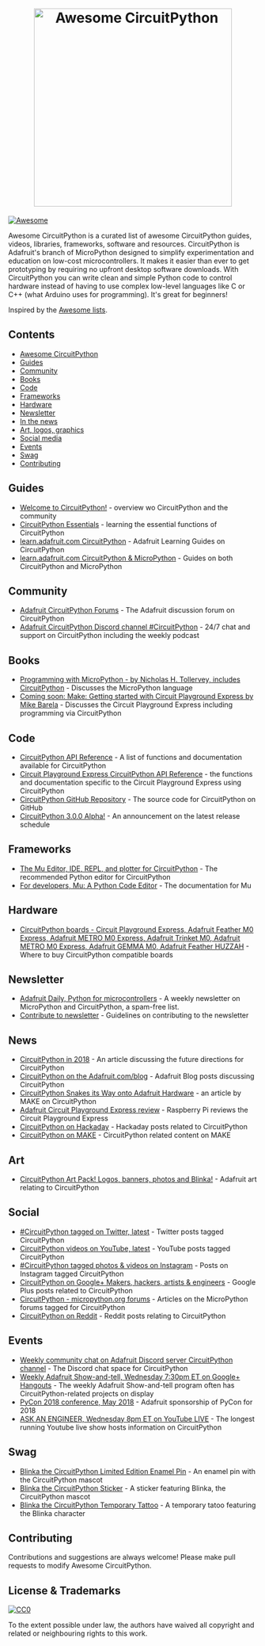 <h1 align="center">
  <img width="400" src="https://github.com/adafruit/awesome-circuitpython/blob/master/awesome_circuitpython.png" alt="Awesome CircuitPython"><br>
</h1>

[![Awesome](https://awesome.re/badge.svg)](https://awesome.re)

Awesome CircuitPython is a curated list of awesome CircuitPython guides, videos, libraries, frameworks, software and resources. CircuitPython is Adafruit's branch of MicroPython designed to simplify experimentation and education on low-cost microcontrollers. It makes it easier than ever to get prototyping by requiring no upfront desktop software downloads. With CircuitPython you can write clean and simple Python code to control hardware instead of having to use complex low-level languages like C or C++ (what Arduino uses for programming). It's great for beginners!

Inspired by the [Awesome lists](https://github.com/sindresorhus/awesome).

## Contents

- [Awesome CircuitPython](#awesome-circuitpython)
- [Guides](#guides)
- [Community](#community)
- [Books](#books)
- [Code](#code)
- [Frameworks](#frameworks)
- [Hardware](#hardware)
- [Newsletter](#newsletter)
- [In the news](#news)
- [Art, logos, graphics](#art)
- [Social media](#social)
- [Events](#events)
- [Swag](#swag)
- [Contributing](#contributing)

## Guides

- [Welcome to CircuitPython!](https://learn.adafruit.com/welcome-to-circuitpython/overview) - overview wo CircuitPython and the community
- [CircuitPython Essentials](https://learn.adafruit.com/circuitpython-essentials) - learning the essential functions of CircuitPython
- [learn.adafruit.com CircuitPython](https://learn.adafruit.com/category/circuitpython) - Adafruit Learning Guides on CircuitPython
- [learn.adafruit.com CircuitPython & MicroPython](https://learn.adafruit.com/category/micropython-slash-circuitpython) - Guides on both CircuitPython and MicroPython

## Community

- [Adafruit CircuitPython Forums](https://forums.adafruit.com/viewforum.php?f=60) - The Adafruit discussion forum on CircuitPython
- [Adafruit CircuitPython Discord channel #CircuitPython](https://discord.gg/EAeBY6x) - 24/7 chat and support on CircuitPython including the weekly podcast

## Books

- [Programming with MicroPython - by Nicholas H. Tollervey, includes CircuitPython](https://www.adafruit.com/product/3706) - Discusses the MicroPython language
- [Coming soon: Make: Getting started with Circuit Playground Express by Mike Barela](https://www.amazon.com/Mike-Barela/e/B00OA5RJIW/ref=dp_byline_cont_book_1) - Discusses the Circuit Playground Express including programming via CircuitPython

## Code

- [CircuitPython API Reference](http://circuitpython.readthedocs.io/en/latest/) - A list of functions and documentation available for CircuitPython
- [Circuit Playground Express CircuitPython API Reference](http://circuitpython.readthedocs.io/projects/circuitplayground/en/latest/) - the functions and documentation specific to the Circuit Playground Express using CircuitPython
- [CircuitPython GitHub Repository](https://github.com/adafruit/circuitpython) - The source code for CircuitPython on GitHub
- [CircuitPython 3.0.0 Alpha!](https://github.com/adafruit/circuitpython/releases/tag/3.0.0-alpha.4) - An announcement on the latest release schedule

## Frameworks

- [The Mu Editor, IDE, REPL, and plotter for CircuitPython](https://codewith.mu/) - The recommended Python editor for CircuitPython
- [For developers, Mu: A Python Code Editor](http://mu.readthedocs.io/en/latest/) - The documentation for Mu

## Hardware

- [CircuitPython boards - Circuit Playground Express, Adafruit Feather M0 Express, Adafruit METRO M0 Express, Adafruit Trinket M0, Adafruit METRO M0 Express, Adafruit GEMMA M0, Adafruit Feather HUZZAH](https://www.adafruit.com/circuitpython) - Where to buy CircuitPython compatible boards

## Newsletter

- [Adafruit Daily, Python for microcontrollers](https://www.adafruitdaily.com/) - A weekly newsletter on MicroPython and CircuitPython, a spam-free list.
- [Contribute to newsletter](https://github.com/adafruit/circuitpython-weekly-newsletter) - Guidelines on contributing to the newsletter

## News

- [CircuitPython in 2018](https://blog.adafruit.com/2018/01/29/circuitpython-in-2018/) - An article discussing the future directions for CircuitPython
- [CircuitPython on the Adafruit.com/blog](https://blog.adafruit.com/category/circuitpython/) - Adafruit Blog posts discussing CircuitPython
- [CircuitPython Snakes its Way onto Adafruit Hardware](http://makezine.com/2017/08/11/circuitpython-snakes-way-adafruit-hardware/) - an article by MAKE on CircuitPython
- [Adafruit Circuit Playground Express review](https://hackspace.raspberrypi.org/features/adafruit-circuit-playground-express-review) - Raspberry Pi reviews the Circuit Playground Express
- [CircuitPython on Hackaday](https://hackaday.com/?s=circuitpython) - Hackaday posts related to CircuitPython 
- [CircuitPython on MAKE](https://makezine.com/?s=circuitpython) - CircuitPython related content on MAKE

## Art

- [CircuitPython Art Pack! Logos, banners, photos and Blinka!](https://www.dropbox.com/sh/l6tp9ym5nf8h5v9/AABGu_q2pcdUQdx1avr8Xvvda?dl=0) - Adafruit art relating to CircuitPython

## Social

- [#CircuitPython tagged on Twitter, latest](https://twitter.com/search?f=tweets&vertical=default&q=%23CircuitPython&src=tyah) - Twitter posts tagged CircuitPython
- [CircuitPython videos on YouTube, latest](https://www.youtube.com/results?sp=CAI%253D&search_query=circuitpython) - YouTube posts tagged CircuitPython
- [#CircuitPython tagged photos & videos on Instagram](https://www.instagram.com/explore/tags/circuitpython/) - Posts on Instagram tagged CircuitPython
- [CircuitPython on Google+ Makers, hackers, artists & engineers](https://plus.google.com/u/0/b/112526208786662512291/communities/112845006884148391862/stream/7235f94a-ceab-4a9a-90b2-a47438af0675) - Google Plus posts related to CircuitPython
- [CircuitPython - micropython.org forums](https://forum.micropython.org/search.php?keywords=adafruit&terms=all&author=&sc=1&sf=all&sr=posts&sk=t&sd=d&st=0&ch=300&t=0&submit=Search) - Articles on the MicroPython forums tagged for CircuitPython
- [CircuitPython on Reddit](https://www.reddit.com/domain/adafruit.com/search?q=circuit+python&sort=new&t=week) - Reddit posts relating to CircuitPython

## Events

- [Weekly community chat on Adafruit Discord server CircuitPython channel](https://discord.gg/EAeBY6x) - The Discord chat space for CircuitPython
- [Weekly Adafruit Show-and-tell, Wednesday 7:30pm ET on Google+ Hangouts](https://plus.google.com/+adafruit) - The weekly Adafruit Show-and-tell program often has CircuitPython-related projects on display
- [PyCon 2018 conference, May 2018](https://us.pycon.org/2018/about/) - Adafruit sponsorship of PyCon for 2018
- [ASK AN ENGINEER, Wednesday 8pm ET on YouTube LIVE](https://www.youtube.com/adafruit/live) - The longest running Youtube live show hosts information on CircuitPython

## Swag
- [Blinka the CircuitPython Limited Edition Enamel Pin](https://www.adafruit.com/product/3680) - An enamel pin with the CircuitPython mascot
- [Blinka the CircuitPython Sticker](https://www.adafruit.com/product/3725) - A sticker featuring Blinka, the CircuitPython mascot
- [Blinka the CircuitPython Temporary Tattoo](https://www.adafruit.com/product/2600) - A temporary tatoo featuring the Blinka character

## Contributing

Contributions and suggestions are always welcome! Please make pull requests to modify Awesome CircuitPython.

## License & Trademarks

[![CC0](http://mirrors.creativecommons.org/presskit/buttons/88x31/svg/cc-zero.svg)](https://creativecommons.org/publicdomain/zero/1.0/)

To the extent possible under law, the authors have waived all copyright and related or neighbouring rights to this work.
